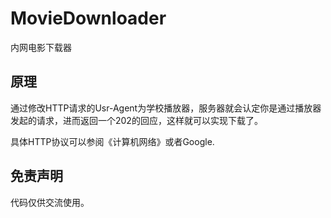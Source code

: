 MovieDownloader
===============

内网电影下载器

## 原理

通过修改HTTP请求的Usr-Agent为学校播放器，服务器就会认定你是通过播放器发起的请求，进而返回一个202的回应，这样就可以实现下载了。

具体HTTP协议可以参阅《计算机网络》或者Google.

## 免责声明

代码仅供交流使用。
